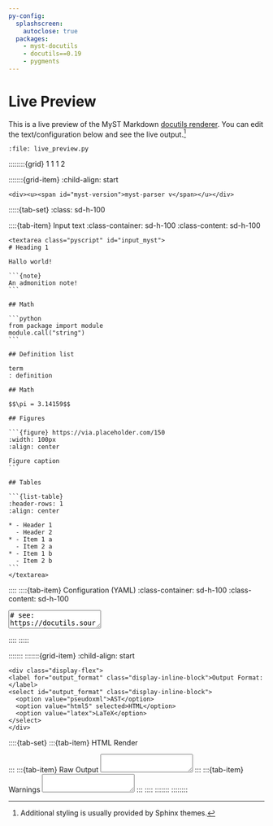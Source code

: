 ```yaml
---
py-config:
  splashscreen:
    autoclose: true
  packages:
    - myst-docutils
    - docutils==0.19
    - pygments
---
```


# Live Preview

This is a live preview of the MyST Markdown [docutils renderer](docutils.md).
You can edit the text/configuration below and see the live output.[^note]

[^note]: Additional styling is usually provided by Sphinx themes.

```{py-script}
:file: live_preview.py
```

::::::::{grid} 1 1 1 2

:::::::{grid-item}
:child-align: start

```{raw} html
<div><u><span id="myst-version">myst-parser v</span></u></div>
```

:::::{tab-set}
:class: sd-h-100

::::{tab-item} Input text
:class-container: sd-h-100
:class-content: sd-h-100

````{raw} html
<textarea class="pyscript" id="input_myst">
# Heading 1

Hallo world!

```{note}
An admonition note!
```

## Math

```python
from package import module
module.call("string")
```

## Definition list

term
: definition

## Math

$$\pi = 3.14159$$

## Figures

```{figure} https://via.placeholder.com/150
:width: 100px
:align: center

Figure caption
```

## Tables

```{list-table}
:header-rows: 1
:align: center

* - Header 1
  - Header 2
* - Item 1 a
  - Item 2 a
* - Item 1 b
  - Item 2 b
```
</textarea>
````

::::
::::{tab-item} Configuration (YAML)
:class-container: sd-h-100
:class-content: sd-h-100

<textarea class="pyscript" id="input_config">
# see: https://docutils.sourceforge.io/docs/user/config.html
myst_enable_extensions:
- colon_fence
- deflist
- dollarmath
myst_highlight_code_blocks: true
</textarea>
::::
:::::

:::::::
:::::::{grid-item}
:child-align: start

```{raw} html
<div class="display-flex">
<label for="output_format" class="display-inline-block">Output Format:</label>
<select id="output_format" class="display-inline-block">
  <option value="pseudoxml">AST</option>
  <option value="html5" selected>HTML</option>
  <option value="latex">LaTeX</option>
</select>
</div>
```

::::{tab-set}
:::{tab-item} HTML Render
<div class="pyscript" id="output_html"></div>
:::
:::{tab-item} Raw Output
<textarea class="pyscript" id="output_raw" readonly="true"></textarea>
:::
:::{tab-item} Warnings
<textarea class="pyscript" id="output_warnings" readonly="true"></textarea>
:::
::::
:::::::
::::::::
